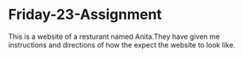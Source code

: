 # Friday-23-Assignment
This is a website of a resturant named Anita.They have given me instructions and directions of how the expect the website to look like.
